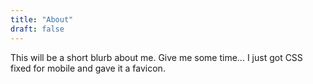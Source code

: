 ```yaml
---
title: "About"
draft: false
---
```

This will be a short blurb about me. Give me some time... I just got CSS fixed for mobile and gave it a favicon.
